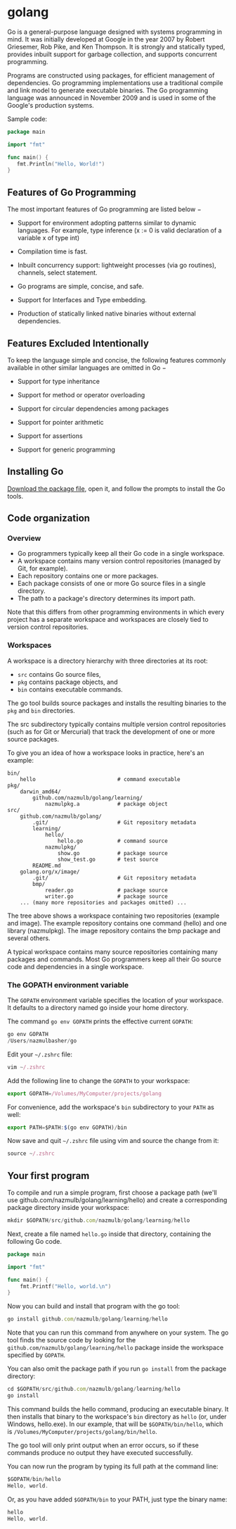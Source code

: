 # golang
Go is a general-purpose language designed with systems programming in mind. It was initially developed at Google in the year 2007 by Robert Griesemer, Rob Pike, and Ken Thompson. It is strongly and statically typed, provides inbuilt support for garbage collection, and supports concurrent programming.

Programs are constructed using packages, for efficient management of dependencies. Go programming implementations use a traditional compile and link model to generate executable binaries. The Go programming language was announced in November 2009 and is used in some of the Google's production systems.

Sample code:

```go
package main

import "fmt"

func main() {
   fmt.Println("Hello, World!")
}
```

## Features of Go Programming
The most important features of Go programming are listed below −

- Support for environment adopting patterns similar to dynamic languages. For example, type inference (x := 0 is valid declaration of a variable x of type int)

- Compilation time is fast.

- Inbuilt concurrency support: lightweight processes (via go routines), channels, select statement.

- Go programs are simple, concise, and safe.

- Support for Interfaces and Type embedding.

- Production of statically linked native binaries without external dependencies.

## Features Excluded Intentionally
To keep the language simple and concise, the following features commonly available in other similar languages are omitted in Go −

- Support for type inheritance

- Support for method or operator overloading

- Support for circular dependencies among packages

- Support for pointer arithmetic

- Support for assertions

- Support for generic programming

## Installing Go

<a href="https://golang.org/dl/">Download the package file</a>, open it, and follow the prompts to install the Go tools.

## Code organization

### Overview
- Go programmers typically keep all their Go code in a single workspace.
- A workspace contains many version control repositories (managed by Git, for example).
- Each repository contains one or more packages.
- Each package consists of one or more Go source files in a single directory.
- The path to a package's directory determines its import path.

Note that this differs from other programming environments in which every project has a separate workspace and workspaces are closely tied to version control repositories.

### Workspaces
A workspace is a directory hierarchy with three directories at its root:

- `src` contains Go source files,
- `pkg` contains package objects, and
- `bin` contains executable commands.

The go tool builds source packages and installs the resulting binaries to the `pkg` and `bin` directories.

The src subdirectory typically contains multiple version control repositories (such as for Git or Mercurial) that track the development of one or more source packages.

To give you an idea of how a workspace looks in practice, here's an example:

```
bin/
    hello                          # command executable
pkg/
    darwin_amd64/
        github.com/nazmulb/golang/learning/
            nazmulpkg.a            # package object
src/
    github.com/nazmulb/golang/
        .git/                      # Git repository metadata
        learning/
            hello/
                hello.go           # command source
            nazmulpkg/
                show.go            # package source
                show_test.go       # test source
        README.md
    golang.org/x/image/
        .git/                      # Git repository metadata
        bmp/
            reader.go              # package source
            writer.go              # package source
    ... (many more repositories and packages omitted) ...
```

The tree above shows a workspace containing two repositories (example and image). The example repository contains one command (hello) and one library (nazmulpkg). The image repository contains the bmp package and several others.

A typical workspace contains many source repositories containing many packages and commands. Most Go programmers keep all their Go source code and dependencies in a single workspace.

### The GOPATH environment variable
The `GOPATH` environment variable specifies the location of your workspace. It defaults to a directory named go inside your home directory.

The command `go env GOPATH` prints the effective current `GOPATH`:
```js
go env GOPATH
/Users/nazmulbasher/go
```

Edit your `~/.zshrc` file:
```js
vim ~/.zshrc
```

Add the following line to change the `GOPATH` to your workspace:
```js
export GOPATH=/Volumes/MyComputer/projects/golang
```

For convenience, add the workspace's `bin` subdirectory to your `PATH` as well:
```js
export PATH=$PATH:$(go env GOPATH)/bin
```

Now save and quit `~/.zshrc` file using vim and source the change from it:

```js
source ~/.zshrc
```

## Your first program

To compile and run a simple program, first choose a package path (we'll use github.com/nazmulb/golang/learning/hello) and create a corresponding package directory inside your workspace:

```js
mkdir $GOPATH/src/github.com/nazmulb/golang/learning/hello
```

Next, create a file named `hello.go` inside that directory, containing the following Go code.

```go
package main

import "fmt"

func main() {
	fmt.Printf("Hello, world.\n")
}
```

Now you can build and install that program with the go tool:

```js
go install github.com/nazmulb/golang/learning/hello
```

Note that you can run this command from anywhere on your system. The go tool finds the source code by looking for the `github.com/nazmulb/golang/learning/hello` package inside the workspace specified by `GOPATH`.

You can also omit the package path if you run `go install` from the package directory:

```js
cd $GOPATH/src/github.com/nazmulb/golang/learning/hello
go install
```

This command builds the hello command, producing an executable binary. It then installs that binary to the workspace's `bin` directory as `hello` (or, under Windows, hello.exe). In our example, that will be `$GOPATH/bin/hello`, which is `/Volumes/MyComputer/projects/golang/bin/hello`.

The go tool will only print output when an error occurs, so if these commands produce no output they have executed successfully.

You can now run the program by typing its full path at the command line:

```js
$GOPATH/bin/hello
Hello, world.
```

Or, as you have added `$GOPATH/bin` to your PATH, just type the binary name:

```js
hello
Hello, world.
```
